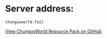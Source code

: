 # Server address:
`chungusworld.fail`

[View ChungusWorld Resource Pack on GitHub](https://github.com/chungusworld/chungusworld-resource-pack)
